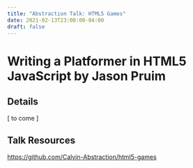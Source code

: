 ```yaml
---
title: "Abstraction Talk: HTML5 Games"
date: 2021-02-13T23:00:00-04:00
draft: false
---
```

# Writing a Platformer in HTML5 JavaScript by Jason Pruim
## Details
[ to come ]

## Talk Resources
https://github.com/Calvin-Abstraction/html5-games
